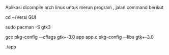 Aplikasi dicompile arch linux
untuk merun program , jalan command berikut

cd ~/Versi GUI

sudo pacman -S gtk3

gcc pkg-config --cflags gtk+-3.0 app app.c pkg-config --libs gtk+-3.0

./app
